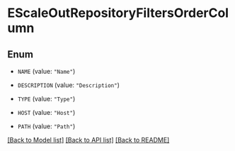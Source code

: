 # EScaleOutRepositoryFiltersOrderColumn

## Enum


* `NAME` (value: `"Name"`)

* `DESCRIPTION` (value: `"Description"`)

* `TYPE` (value: `"Type"`)

* `HOST` (value: `"Host"`)

* `PATH` (value: `"Path"`)


[[Back to Model list]](../README.md#documentation-for-models) [[Back to API list]](../README.md#documentation-for-api-endpoints) [[Back to README]](../README.md)


